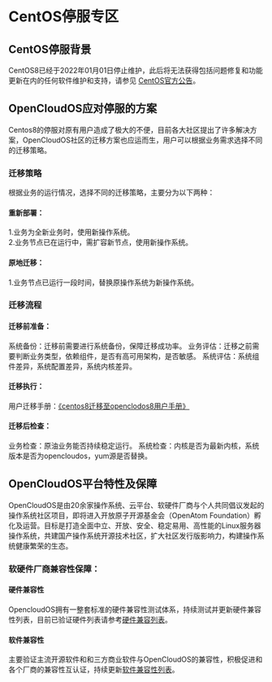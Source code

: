 # CentOS停服专区
## CentOS停服背景
CentOS8已经于2022年01月01日停止维护，此后将无法获得包括问题修复和功能更新在内的任何软件维护和支持，请参见 [CentOS官方公告](https://blog.centos.org/2020/12/future-is-centos-stream/?spm=a2c4g.11174386.n2.3.348f4c07hk46v4)。
## OpenCloudOS应对停服的方案
Centos8的停服对原有用户造成了极大的不便，目前各大社区提出了许多解决方案，OpenCloudOS社区的迁移方案也应运而生，用户可以根据业务需求选择不同的迁移策略。

### 迁移策略
根据业务的运行情况，选择不同的迁移策略，主要分为以下两种：
#### 重新部署：
1.业务为全新业务时，使用新操作系统。   
2.业务节点已在运行中，需扩容新节点，使用新操作系统。
#### 原地迁移：
1.业务节点已运行一段时间，替换原操作系统为新操作系统。


### 迁移流程

#### 迁移前准备：
系统备份：迁移前需要进行系统备份，保障迁移成功率。
业务评估：迁移之前需要判断业务类型，依赖组件，是否有高可用架构，是否敏感。
系统评估：系统组件差异，系统配置差异，系统内核差异。
#### 迁移执行：
用户迁移手册：[《centos8迁移至openclodos8用户手册》](https://docs.opencloudos.org/guide/migrate/?h=操作)
#### 迁移后检查：
业务检查：原油业务能否持续稳定运行。
系统检查：内核是否为最新内核，系统版本是否为opencloudos，yum源是否替换。


## OpenCloudOS平台特性及保障
OpenCloudOS是由20余家操作系统、云平台、软硬件厂商与个人共同倡议发起的操作系统社区项目，即将进入开放原子开源基金会（OpenAtom Foundation）孵化及运营。目标是打造全面中立、开放、安全、稳定易用、高性能的Linux服务器操作系统，共建国产操作系统开源技术社区，扩大社区发行版影响力，构建操作系统健康繁荣的生态。

### 软硬件厂商兼容性保障：
#### 硬件兼容性
OpencloudOS拥有一整套标准的硬件兼容性测试体系，持续测试并更新硬件兼容性列表，目前已验证硬件列表请参考[硬件兼容列表](https://github.com/OpenCloudOS/SysDocs/blob/master/hardware.md)。
#### 软件兼容性
主要验证主流开源软件和和三方商业软件与OpenCloudOS的兼容性，积极促进和各个厂商的兼容性互认证，持续更新[软件兼容性列表](https://github.com/OpenCloudOS/SysDocs/blob/master/software.md)。
